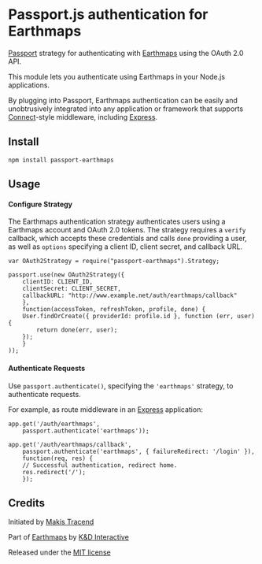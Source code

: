 # Passport.js authentication for Earthmaps

[Passport](http://passportjs.org/) strategy for authenticating with [Earthmaps](http://earthmaps.org/) using the OAuth 2.0 API.

This module lets you authenticate using Earthmaps in your Node.js applications.

By plugging into Passport, Earthmaps authentication can be easily and unobtrusively integrated into any application or framework that supports [Connect](http://www.senchalabs.org/connect/)-style middleware, including [Express](http://expressjs.com/).

## Install
```
npm install passport-earthmaps
```

## Usage

#### Configure Strategy

The Earthmaps authentication strategy authenticates users using a Earthmaps account and OAuth 2.0 tokens.  The strategy requires a `verify` callback, which accepts these credentials and calls `done` providing a user, as well as `options` specifying a client ID, client secret, and callback URL.
```
var OAuth2Strategy = require("passport-earthmaps").Strategy;

passport.use(new OAuth2Strategy({
	clientID: CLIENT_ID,
	clientSecret: CLIENT_SECRET,
	callbackURL: "http://www.example.net/auth/earthmaps/callback"
	},
	function(accessToken, refreshToken, profile, done) {
	User.findOrCreate({ providerId: profile.id }, function (err, user) {
		return done(err, user);
	});
	}
));
```

#### Authenticate Requests

Use `passport.authenticate()`, specifying the `'earthmaps'` strategy, to authenticate requests.

For example, as route middleware in an [Express](http://expressjs.com/) application:

```
app.get('/auth/earthmaps',
	passport.authenticate('earthmaps'));

app.get('/auth/earthmaps/callback',
	passport.authenticate('earthmaps', { failureRedirect: '/login' }),
	function(req, res) {
	// Successful authentication, redirect home.
	res.redirect('/');
	});
```

## Credits

Initiated by [Makis Tracend](http://github.com/tracend)

Part of [Earthmaps](http://earthmaps.org/) by [K&D Interactive](http://kdi.co/)

Released under the [MIT license](http://makesites.org/licenses/MIT)


